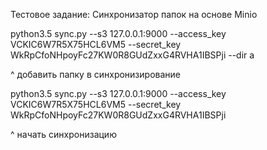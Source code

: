 Тестовое задание:
Синхронизатор папок на основе Minio

python3.5 sync.py --s3 127.0.0.1:9000 --access_key VCKIC6W7R5X75HCL6VM5 --secret_key WkRpCfoNHpoyFc27KW0R8GUdZxxG4RVHA1IBSPji --dir a

^ добавить папку в синхронизирование

python3.5 sync.py --s3 127.0.0.1:9000 --access_key VCKIC6W7R5X75HCL6VM5 --secret_key WkRpCfoNHpoyFc27KW0R8GUdZxxG4RVHA1IBSPji

^ начать синхронизацию

